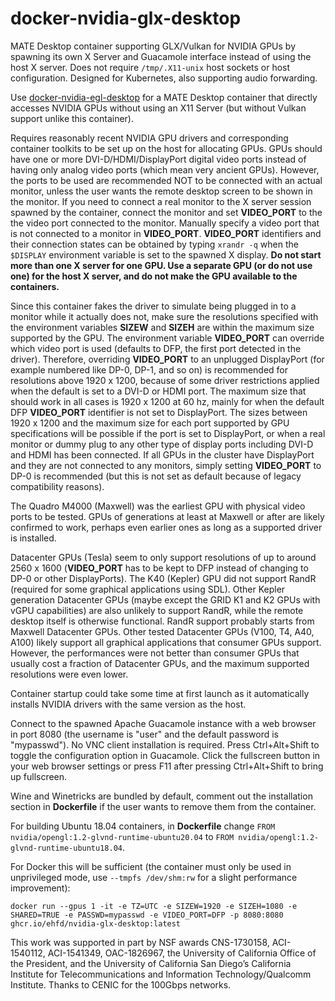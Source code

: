 # docker-nvidia-glx-desktop

MATE Desktop container supporting GLX/Vulkan for NVIDIA GPUs by spawning its own X Server and Guacamole interface instead of using the host X server. Does not require `/tmp/.X11-unix` host sockets or host configuration. Designed for Kubernetes, also supporting audio forwarding.

Use [docker-nvidia-egl-desktop](https://github.com/ehfd/docker-nvidia-egl-desktop) for a MATE Desktop container that directly accesses NVIDIA GPUs without using an X11 Server (but without Vulkan support unlike this container).

Requires reasonably recent NVIDIA GPU drivers and corresponding container toolkits to be set up on the host for allocating GPUs. GPUs should have one or more DVI-D/HDMI/DisplayPort digital video ports instead of having only analog video ports (which mean very ancient GPUs). However, the ports to be used are recommended NOT to be connected with an actual monitor, unless the user wants the remote desktop screen to be shown in the monitor. If you need to connect a real monitor to the X server session spawned by the container, connect the monitor and set **VIDEO_PORT** to the the video port connected to the monitor. Manually specify a video port that is not connected to a monitor in **VIDEO_PORT**. **VIDEO_PORT** identifiers and their connection states can be obtained by typing `xrandr -q` when the `$DISPLAY` environment variable is set to the spawned X display. **Do not start more than one X server for one GPU. Use a separate GPU (or do not use one) for the host X server, and do not make the GPU available to the containers.**

Since this container fakes the driver to simulate being plugged in to a monitor while it actually does not, make sure the resolutions specified with the environment variables **SIZEW** and **SIZEH** are within the maximum size supported by the GPU. The environment variable **VIDEO_PORT** can override which video port is used (defaults to DFP, the first port detected in the driver). Therefore, overriding **VIDEO_PORT** to an unplugged DisplayPort (for example numbered like DP-0, DP-1, and so on) is recommended for resolutions above 1920 x 1200, because of some driver restrictions applied when the default is set to a DVI-D or HDMI port. The maximum size that should work in all cases is 1920 x 1200 at 60 hz, mainly for when the default DFP **VIDEO_PORT** identifier is not set to DisplayPort. The sizes between 1920 x 1200 and the maximum size for each port supported by GPU specifications will be possible if the port is set to DisplayPort, or when a real monitor or dummy plug to any other type of display ports including DVI-D and HDMI has been connected. If all GPUs in the cluster have DisplayPort and they are not connected to any monitors, simply setting **VIDEO_PORT** to DP-0 is recommended (but this is not set as default because of legacy compatibility reasons).

The Quadro M4000 (Maxwell) was the earliest GPU with physical video ports to be tested. GPUs of generations at least at Maxwell or after are likely confirmed to work, perhaps even earlier ones as long as a supported driver is installed.

Datacenter GPUs (Tesla) seem to only support resolutions of up to around 2560 x 1600 (**VIDEO_PORT** has to be kept to DFP instead of changing to DP-0 or other DisplayPorts). The K40 (Kepler) GPU did not support RandR (required for some graphical applications using SDL). Other Kepler generation Datacenter GPUs (maybe except the GRID K1 and K2 GPUs with vGPU capabilities) are also unlikely to support RandR, while the remote desktop itself is otherwise functional. RandR support probably starts from Maxwell Datacenter GPUs. Other tested Datacenter GPUs (V100, T4, A40, A100) likely support all graphical applications that consumer GPUs support. However, the performances were not better than consumer GPUs that usually cost a fraction of Datacenter GPUs, and the maximum supported resolutions were even lower.

Container startup could take some time at first launch as it automatically installs NVIDIA drivers with the same version as the host.

Connect to the spawned Apache Guacamole instance with a web browser in port 8080 (the username is "user" and the default password is "mypasswd"). No VNC client installation is required. Press Ctrl+Alt+Shift to toggle the configuration option in Guacamole. Click the fullscreen button in your web browser settings or press F11 after pressing Ctrl+Alt+Shift to bring up fullscreen.

Wine and Winetricks are bundled by default, comment out the installation section in **Dockerfile** if the user wants to remove them from the container.

For building Ubuntu 18.04 containers, in **Dockerfile** change `FROM nvidia/opengl:1.2-glvnd-runtime-ubuntu20.04` to `FROM nvidia/opengl:1.2-glvnd-runtime-ubuntu18.04`.

For Docker this will be sufficient (the container must only be used in unprivileged mode, use `--tmpfs /dev/shm:rw` for a slight performance improvement):

```
docker run --gpus 1 -it -e TZ=UTC -e SIZEW=1920 -e SIZEH=1080 -e SHARED=TRUE -e PASSWD=mypasswd -e VIDEO_PORT=DFP -p 8080:8080 ghcr.io/ehfd/nvidia-glx-desktop:latest
```

This work was supported in part by NSF awards CNS-1730158, ACI-1540112, ACI-1541349, OAC-1826967, the University of California Office of the President, and the University of California San Diego’s California Institute for Telecommunications and Information Technology/Qualcomm Institute. Thanks to CENIC for the 100Gbps networks.
